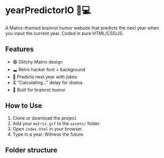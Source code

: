 # yearPredictorIO 🧠💻

A Matrix-themed brainrot humor website that predicts the next year when you input the current year. Coded in pure HTML/CSS/JS.

## Features

- 🟢 Glitchy Matrix design
- 🕳️ Retro hacker font + background
- 🤖 Predicts next year with jokes
- ⏳ "Calculating..." delay for drama
- 🧠 Built for brainrot humor

## How to Use

1. Clone or download the project.
2. Add your `matrix.gif` to the `assets/` folder.
3. Open `index.html` in your browser.
4. Type in a year. Witness the future.

## Folder structure


